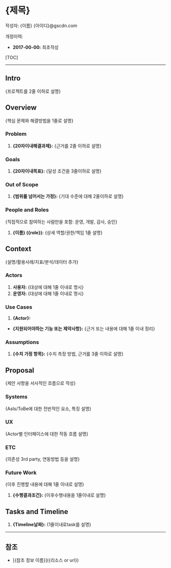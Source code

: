 # {제목}

작성자: {이름} {아이디}@gscdn.com

개정이력: 

* __2017-00-00:__ 최초작성

[TOC]

---

## Intro

{프로젝트를 2줄 이하로 설명}

## Overview

{핵심 문제와 해결방법을 1줄로 설명}

### Problem
1. **{20자이내해결과제}:** {근거를 2줄 이하로 설명}

### Goals
1. **{20자이내목표}:** {달성 조건을 3줄이하로 설명}

### Out of Scope
1. **{범위를 넘어서는 가정}:** {기대 수준에 대해 2줄이하로 설명}

### People and Roles
{직접적으로 참여하는 사람만을 포함: 운영, 개발, 감사, 승인}
1. **{이름} ({role}):** {상세 역할/권한/책임 1줄 설명}

## Context
{설명/활용사례/지표/분석/데이터 추가}
### Actors
1. **사용자:** {대상에 대해 1줄 이내로 명시}
2. **운영자:** {대상에 대해 1줄 이내로 명시}

### Use Cases
1. **{Actor}:**
  * **{지원되어야하는 기능 또는 제약사항}:** {근거 또는 내용에 대해 1줄 이내 정리}

### Assumptions

1. **{수치 가정 항목}:** {수치 측정 방법, 근거를 3줄 이하로 설명}

## Proposal
{제안 사항을 서사적인 흐름으로 작성}

### Systems
{AsIs/ToBe에 대한 전반적인 요소, 특징 설명}

### UX
{Actor별 인터페이스에 대한 작동 흐름 설명}

### ETC
{의존성 3rd party, 연동방법 등을 설명}

### Future Work
{이후 진행할 내용에 대해 1줄 이내로 설명}
1. **{수행결과조건}:** {이후수행내용을 1줄이내로 설명}

## Tasks and Timeline
1. **{Timeline날짜}:** {1줄이내로task를 설명}

---
## 참조
* [{참조 정보 이름}]({리소스 or url})


